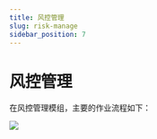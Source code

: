```yaml
---
title: 风控管理
slug: risk-manage
sidebar_position: 7
---
```



# 风控管理

在风控管理模组，主要的作业流程如下：

<img src="/assets/DXNcbqqMlo0SpSxCKzucvovynbt.jpeg" src-width="1588" src-height="1174" align="center"/>

